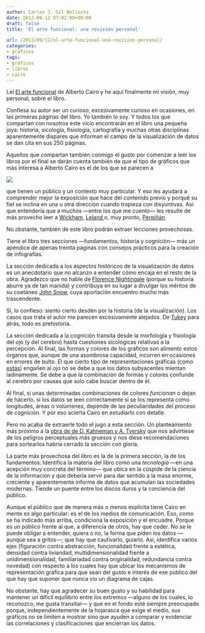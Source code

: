 ```yaml
---
author: Carlos J. Gil Bellosta
date: 2012-09-12 07:02:09+00:00
draft: false
title: 'El arte funcional: una revisión personal'

url: /2012/09/12/el-arte-funcional-una-revision-personal/
categories:
- gráficos
tags:
- gráficos
- libros
- cairo
---
```


Leí [El arte funcional](http://www.datanalytics.com/2012/08/08/el-arte-funcional/) de Alberto Cairo y he aquí finalmente mi visión, muy personal, sobre el libro.

Confiesa su autor ser un curioso, excesivamente curioso en ocasiones, en las primeras páginas del libro. Yo también lo soy. Y todos los que compartan con nosotros este vicio encontrarán en el libro una pequeña joya: historia, sicología, fisiología, cartografía y muchas otras disciplinas aparentemente dispares que informan el campo de la visualización de datos se dan cita en sus 250 páginas.

Aquellos que compartan también conmigo el gusto por comenzar a leer los libros por el final se darán cuenta también de que el tipo de gráficos que más interesa a Alberto Cairo es el de los que se parecen a

![](http://www.elartefuncional.com/im/emisiones4.jpg)


que tienen un público y un contexto muy particular. Y eso les ayudará a comprender mejor la exposición que hace del contenido previo y porqué su fiel se inclina en una u otra dirección cuando tropieza con disyuntivas. Así que entendería que a muchos —entre los que me cuento— les resulte de más provecho leer a [Wickham](http://www.datanalytics.com/2011/04/26/graficos-vi-teoria/), [Leland ](http://www.datanalytics.com/2011/02/10/1440/)o, muy pronto, [Perpiñán](http://oscarperpinan.github.com/spacetime-vis/).

No obstante, también de este libro podrán extraer lecciones provechosas.

Tiene el libro tres secciones —fundamentos, historia y cognición— más un apéndice de apenas treinta páginas con consejos prácticos para la creación de infografías.

La sección dedicada a los aspectos históricos de la visualización de datos es un anecdotario que no alcanzo a entender cómo encaja en el resto de la obra. Agradezco que no hable de [Florence Nightingale](http://erre-que-erre-paco.blogspot.com.es/2010/06/los-datos-de-florence-nightingale.html) (porque su historia aburre ya de tan manida) y contribuya en su lugar a divulgar los méritos de su coetáneo [John Snow](http://es.wikipedia.org/wiki/John_Snow), cuya aportación encuentro mucho más trascendente.

Sí, lo confieso: siento cierto desdén por la historia (de la visualización). Los casos que trata el autor me parecen excesivamente alejados. De  [Tukey](http://es.wikipedia.org/wiki/John_W._Tukey) para atrás, todo es prehistoria.

La sección dedicada a la cognición transita desde la morfología y fisiología del ojo (y del cerebro) hasta cuestiones sicológicas relativas a la percepción. Al final, las formas y colores de los gráficos son alimento estos órganos que, aunque de una asombrosa capacidad, incurren en ocasiones en errores de bulto. El que cierto tipo de representaciones gráficas (como [estas](http://www.datanalytics.com/2011/03/02/1658/)) engañen al ojo no se debe a que los datos subyacentes mientan ladinamente. Se debe a que la combinación de formas y colores confunde al cerebro por causas que solo cabe buscar dentro de él.

Al final, si unas determinadas combinaciones de colores _funcionan_ o dejan de hacerlo, si los datos se leen correctamente si se los representa como longitudes, áreas o volúmenes, depende de las peculiaridades del proceso de cognición. Y por eso acierta Cairo en estudiarlo con detalle.

Pero no acaba de extraerle todo el jugo a esta sección. Un planteamiento más próximo a la [obra de de D. Kahneman y A. Tversky](http://www.datanalytics.com/2011/04/27/incertidumbre-juicios-y-sesgos/) que nos advirtiese de los peligros perceptuales más gruesos y nos diese recomendaciones para sortearlos habría cerrado la sección con gloria.

La parte más provechosa del libro es la de la primera sección, la de los fundamentos. Identifica la materia del libro como una _tecnología_ —en una acepción muy concreta del término— que ubica en la cúspide de la ciencia de la información y que debería servir para dar sentido a la masa enorme, creciente y aparentemente informe de datos que acumulan las sociedades modernas. Tiende un puente entre los discos duros y la conciencia del público.

Aunque el público que de manera más o menos explícita tiene Cairo en mente es algo particular: es el de los medios de comunicación. Eso, como se ha indicado más arriba, condiciona la exposición y el encuadre. Porque es un público frente al que, a diferencia de otros, hay que ceder. No se le puede obligar a entender, quiera o no, la forma que piden los datos —aunque sea a gritos—; que hay que cautivarlo, guiarlo. Así, identifica varios ejes (figuración contra abstracción, funcionalidad frente a estética, densidad contra liviandad, multidimensionalidad frente a unidimensionalidad, familiariadad contra originalidad, redundancia contra novedad) con respecto a los cuales hay que ubicar los mecanismos de representación gráfica para que sean del gusto e interés de ese público del que hay que suponer que nunca vio un diagrama de cajas.

No obstante, hay que agradecer su buen gusto y su habilidad para mantener un difícil equilibrio entre los extremos —alguno de los cuales, lo reconozco, me gusta transitar— y que en el fondo esté siempre preocupado porque, independientemente de la hojarasca que exige el medio, sus gráficos no se limiten a mostrar sino que ayuden a comparar y evidenciar las correlaciones y clasificaciones que encierran los datos.
